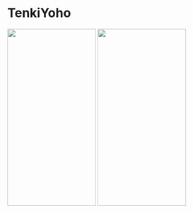 # TenkiYoho

<img src="https://github.com/tk-code-dev/TenkiYoho/assets/54562350/c0da6b38-79bb-454f-9db2-0546e43ac023"  width="200" height="400"/>

<img src="https://github.com/tk-code-dev/TenkiYoho/assets/54562350/49adae62-d52b-4cd6-ac71-61f760ec6a33"  width="200" height="400"/>


